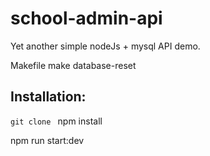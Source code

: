 # school-admin-api
Yet another simple nodeJs + mysql API demo.

Makefile
make database-reset

## Installation:
`git clone `
npm install

npm run start:dev

